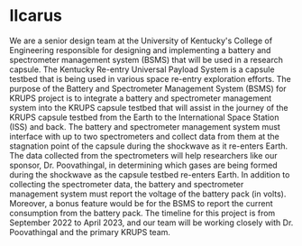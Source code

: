 # IIcarus
We are a senior design team at the University of Kentucky's College of Engineering responsible for designing and implementing a battery and spectrometer management system (BSMS) that will be used in a research capsule. The Kentucky Re-entry Universal Payload System is a capsule testbed that is being used in various space re-entry exploration efforts. The purpose of the Battery and Spectrometer Management System (BSMS) for KRUPS project is to integrate a battery and spectrometer management system into the KRUPS capsule testbed that will assist in the journey of the KRUPS capsule testbed from the Earth to the International Space Station (ISS) and back. The battery and spectrometer management system must interface with up to two spectrometers and collect data from them at the stagnation point of the capsule during the shockwave as it re-enters Earth. The data collected from the spectrometers will help researchers like our sponsor, Dr. Poovathingal, in determining which gases are being formed during the shockwave as the capsule testbed re-enters Earth. In addition to collecting the spectrometer data, the battery and spectrometer management system must report the voltage of the battery pack (in volts). Moreover, a bonus feature would be for the BSMS to report the current consumption from the battery pack. The timeline for this project is from September 2022 to April 2023, and our team will be working closely with Dr. Poovathingal and the primary KRUPS team.
